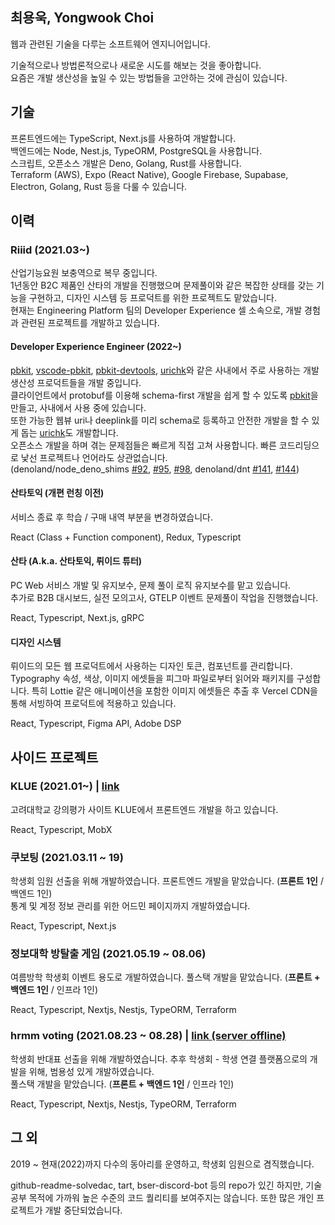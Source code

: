 ## 최용욱, Yongwook Choi

웹과 관련된 기술을 다루는 소프트웨어 엔지니어입니다.  

기술적으로나 방법론적으로나 새로운 시도를 해보는 것을 좋아합니다.  
요즘은 개발 생산성을 높일 수 있는 방법들을 고안하는 것에 관심이 있습니다.

## 기술

프론트엔드에는 TypeScript, Next.js를 사용하여 개발합니다.  
백엔드에는 Node, Nest.js, TypeORM, PostgreSQL을 사용합니다.  
스크립트, 오픈소스 개발은 Deno, Golang, Rust를 사용합니다.  
Terraform (AWS), Expo (React Native), Google Firebase, Supabase, Electron, Golang, Rust 등을 다룰 수 있습니다.

## 이력

### Riiid (2021.03~)

산업기능요원 보충역으로 복무 중입니다.  
1년동안 B2C 제품인 산타의 개발을 진행했으며 문제풀이와 같은 복잡한 상태를 갖는 기능을 구현하고, 디자인 시스템 등 프로덕트를 위한 프로젝트도 맡았습니다.  
현재는 Engineering Platform 팀의 Developer Experience 셀 소속으로, 개발 경험과 관련된 프로젝트를 개발하고 있습니다.

#### Developer Experience Engineer (2022~)

[pbkit](https://github.com/pbkit/pbkit), [vscode-pbkit](https://github.com/pbkit/vscode-pbkit), [pbkit-devtools](https://github.com/pbkit/pbkit-devtools), [urichk](https://github.com/riiid/urichk)와 같은 사내에서 주로 사용하는 개발 생산성 프로덕트들을 개발 중입니다.  
클라이언트에서 protobuf를 이용해 schema-first 개발을 쉽게 할 수 있도록 [pbkit](https://github.com/pbkit)을 만들고, 사내에서 사용 중에 있습니다.  
또한 가능한 웹뷰 uri나 deeplink를 미리 schema로 등록하고 안전한 개발을 할 수 있게 돕는 [urichk](https://github.com/riiid/urichk)도 개발합니다.  
오픈소스 개발을 하며 겪는 문제점들은 빠르게 직접 고쳐 사용합니다. 빠른 코드리딩으로 낯선 프로젝트나 언어라도 상관없습니다.  
(denoland/node_deno_shims [#92](https://github.com/denoland/node_deno_shims/pull/92), [#95](https://github.com/denoland/node_deno_shims/pull/95), [#98](https://github.com/denoland/node_deno_shims/pull/98), denoland/dnt [#141](https://github.com/denoland/dnt/pull/141), [#144](https://github.com/denoland/dnt/pull/144))

#### 산타토익 (개편 런칭 이전)  

서비스 종료 후 학습 / 구매 내역 부분을 변경하였습니다.

React (Class + Function component), Redux, Typescript

#### 산타 (A.k.a. 산타토익, 뤼이드 튜터)

PC Web 서비스 개발 및 유지보수, 문제 풀이 로직 유지보수를 맡고 있습니다.  
추가로 B2B 대시보드, 실전 모의고사, GTELP 이벤트 문제풀이 작업을 진행했습니다.

React, Typescript, Next.js, gRPC

#### 디자인 시스템

뤼이드의 모든 웹 프로덕트에서 사용하는 디자인 토큰, 컴포넌트를 관리합니다.  
Typography 속성, 색상, 이미지 에셋들을 피그마 파일로부터 읽어와 패키지를 구성합니다.
특히 Lottie 같은 애니메이션을 포함한 이미지 에셋들은 추출 후 Vercel CDN을 통해 서빙하여 프로덕트에 적용하고 있습니다.

React, Typescript, Figma API, Adobe DSP

## 사이드 프로젝트

### KLUE (2021.01~) | [link](https://klue.kr)

고려대학교 강의평가 사이트 KLUE에서 프론트엔드 개발을 하고 있습니다.

React, Typescript, MobX

### 쿠보팅 (2021.03.11 ~ 19)

학생회 임원 선출을 위해 개발하였습니다. 프론트엔드 개발을 맡았습니다. (**프론트 1인** / 백엔드 1인)  
통계 및 계정 정보 관리를 위한 어드민 페이지까지 개발하였습니다.

React, Typescript, Next.js

### 정보대학 방탈출 게임 (2021.05.19 ~ 08.06)

여름방학 학생회 이벤트 용도로 개발하였습니다. 풀스택 개발을 맡았습니다. (**프론트 + 백엔드 1인** / 인프라 1인)

React, Typescript, Nextjs, Nestjs, TypeORM, Terraform

### hrmm voting (2021.08.23 ~ 08.28) | [link (server offline)](https://hrmm.xyz)

학생회 반대표 선출을 위해 개발하였습니다. 추후 학생회 - 학생 연결 플랫폼으로의 개발을 위해, 범용성 있게 개발하였습니다.  
풀스택 개발을 맡았습니다. (**프론트 + 백엔드 1인** / 인프라 1인)

React, Typescript, Nextjs, Nestjs, TypeORM, Terraform

## 그 외
2019 ~ 현재(2022)까지 다수의 동아리를 운영하고, 학생회 임원으로 겸직했습니다.  

github-readme-solvedac, tart, bser-discord-bot 등의 repo가 있긴 하지만, 기술 공부 목적에 가까워 높은 수준의 코드 퀄리티를 보여주지는 않습니다. 또한 많은 개인 프로젝트가 개발 중단되었습니다.
